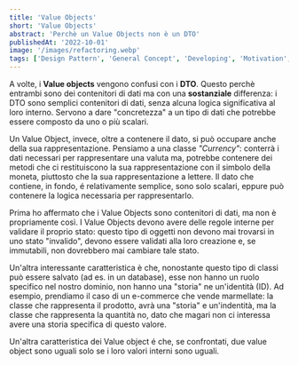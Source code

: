 ```yaml
---
title: 'Value Objects'
short: 'Value Objects'
abstract: 'Perchè un Value Objects non è un DTO'
publishedAt: '2022-10-01'
image: '/images/refactoring.webp'
tags: ['Design Pattern', 'General Concept', 'Developing', 'Motivation', 'Structure', 'Software Design']
---
```


A volte, i **Value objects** vengono confusi con i **DTO**. Questo perchè entrambi sono dei contenitori di dati ma con una **sostanziale** differenza: i DTO sono semplici contenitori di dati, senza alcuna logica significativa al loro interno. Servono a dare "concretezza" a un tipo di dati che potrebbe essere composto da uno o più scalari.

Un Value Object, invece, oltre a contenere il dato, si può occupare anche della sua rappresentazione.
Pensiamo a una classe *"Currency"*: conterrà i dati necessari per rappresentare una valuta ma, potrebbe contenere dei metodi che ci restituiscono la sua rappresentazione con il simbolo della moneta, piuttosto che la sua rappresentazione a lettere.
Il dato che contiene, in fondo, é relativamente semplice, sono solo scalari, eppure può contenere la logica necessaria per rappresentarlo.

Prima ho affermato che i Value Objects sono contenitori di dati, ma non è propriamente così.
I Value Objects devono avere delle regole interne per validare il proprio stato: questo tipo di oggetti non devono mai trovarsi in uno stato "invalido", devono essere validati alla loro creazione e, se immutabili, non dovrebbero mai cambiare tale stato.

Un'altra interessante caratteristica è che, nonostante questo tipo di classi può essere salvato (ad es. in un database), esse non hanno un ruolo specifico nel nostro dominio, non hanno una "storia" ne un'identità (ID). Ad esempio, prendiamo il caso di un e-commerce che vende marmellate: la classe che rappresenta il prodotto, avrà una "storia" e un'indentità, ma la classe che rappresenta la quantità no, dato che magari non ci interessa avere una storia specifica di questo valore.

Un'altra caratteristica dei Value object é che, se confrontati, due value object sono uguali solo se i loro valori interni sono uguali.